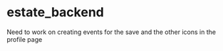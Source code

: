 # estate_backend

Need to work on creating events for the save and the other icons in the profile page 